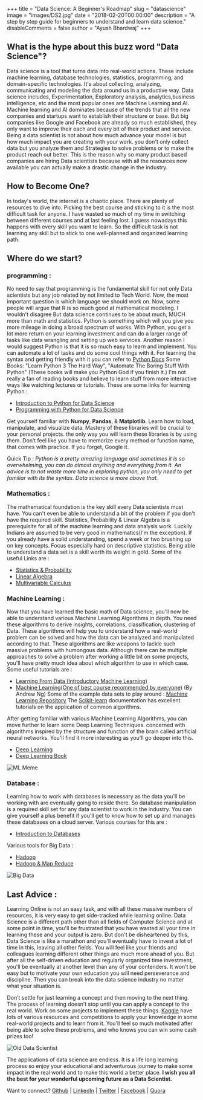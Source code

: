 +++
title = "Data Science: A Beginner's Roadmap"
slug = "datascience"
image = "images/DS2.jpg"
date = "2018-02-20T00:00:00"
description = "A step by step guide for beginners to understand and learn data science."
disableComments = false
author = "Ayush Bhardwaj"
+++


## What is the hype about this buzz word "Data Science"?

Data science is a tool that turns data into real-world actions. These include machine learning, database technologies, statistics, programming, and domain-specific technologies.
It's about collecting, analyzing, communicating and modeling the data around us in a productive way.
Data science includes, Experimentation, Exploratory analysis, analytics,business intelligence, etc and the most popular ones are Machine Learning and AI.
Machine learning and AI dominates because of the trends that all the new companies and startups want to establish their structure or base. But big companies like Google and Facebook are already so much established, they only want to improve their each and every bit of their product and service.
Being a data scientist is not about how much advance your model is but how much impact you are creating with your work.
you don't only collect data but you analyze them and Strategies to solve problems or to make the product reach out better.
This is the reason why so many product based companies are hiring Data scientists because with all the resources now available you can actually make a drastic change in the industry.

## How to Become One?

In today's world, the internet is a chaotic place. There are plenty of resources to dive into. Picking the best course and sticking to it is the most difficult task for anyone. I have wasted so much of my time in switching between different courses and at last feeling lost. I guess nowadays this happens with every skill you want to learn. So the difficult task is not learning any skill but to stick to one well-planned and organized learning path.

## Where do we start?

### programming :

No need to say that programming is the fundamental skill for not only Data scientists but any job related by not limited to Tech World.
Now, the most important question is which language we should work on. Now, some people will argue that R is so much good at mathematical modeling. I wouldn't disagree But data science continues to be about much, MUCH more than math and statistics. Python is something which will you give you more mileage in doing a broad spectrum of works. With Python, you get a lot more return on your learning investment and can do a larger range of tasks like data wrangling and setting up web services.
Another reason I would suggest Python is that it is so much easy to learn and implement. You can automate a lot of tasks and do some cool things with it.
For learning the syntax and getting friendly with it you can refer to [Python Docs](https://docs.python.org/3/tutorial/)
Some Books: "Learn Python 3 The Hard Way", "Automate The Boring Stuff With Python" (These books will make you Python God if you finish it.)
I'm not really a fan of reading books and believe to learn stuff from more interactive ways like watching lectures or tutorials.
These are some links for learning Python :
- [Introduction to Python for Data Science](https://www.edx.org/course/introduction-python-data-science-2)
- [Programming with Python for Data Science](https://www.edx.org/course/programming-with-python-for-data-science)

<!--- ![Data Visulization](/img/DS1.jpg) "Image needs to be resized"--->

Get yourself familiar with **Numpy**, **Pandas**, & **Matplotlib**. Learn how to load, manipulate, and visualize data. Mastery of these libraries will be crucial to your personal projects. the only way you will learn these libraries is by using them. Don’t feel like you have to memorize every method or function name, that comes with practice. If you forget, Google it.

Quick Tip : *Python is a pretty amazing language and sometimes it is so overwhelming, you can do almost anything and everything from it. An advice is to not waste more time in exploring python, you only need to get familiar with its the syntax. Data science is more above that.*


### Mathematics :

The mathematical foundation is the key skill every Data scientists must have. You can't even be able to understand a bit of the problem if you don't have the required skill.
Statistics, Probability & Linear Algebra is a prerequisite for all of the machine learning and data analysis work. Luckily Indians are assumed to be very good in mathematics(I'm the exception). If you already have a solid understanding, spend a week or two brushing up on key concepts. Focus especially hard on descriptive statistics. Being able to understand a data set is a skill worth its weight in gold.
Some of the useful Links are :
- [Statistics & Probability](https://www.khanacademy.org/math/statistics-probability)
- [Linear Algebra](https://www.edx.org/course/linear-algebra-foundations-frontiers-utaustinx-ut-5-04x#!)
- [Multivariable Calculus](http://ocw.mit.edu/courses/mathematics/18-02sc-multivariable-calculus-fall-2010/index.htm)

### Machine Learning :

Now that you have learned the basic math of Data science, you'll now be able to understand various Machine Learning Algorithms in depth.
You need these algorithms to derive insights, correlations, classification, clustering of Data.
These algorithms will help you to understand how a real-world problem can be solved and how the data can be analyzed and manipulated according to that. These algorithms are like weapons to tackle such massive problems with humongous data. Although there can be multiple approaches to solve a problem after working a little bit on some projects, you'll have pretty much idea about which algorithm to use in which case.
Some useful tutorials are :
- [Learning From Data (Introductory Machine Learning)](https://www.edx.org/course/learning-data-introductory-machine-caltechx-cs1156x)
- [Machine Learning(One of best course recommended by everyone)](https://www.coursera.org/learn/machine-learning) (By Andrew Ng)
Some of the example data sets to play around : [Machine Learning Repository](https://archive.ics.uci.edu/ml/index.php)
The [Scikit-learn](https://scikit-learn.org/stable/) documentation has excellent tutorials on the application of common algorithms.

After getting familiar with various Machine Learning Algorithms, you can move further to learn some Deep Learning Techniques. concerned with algorithms inspired by the structure and function of the brain called artificial neural networks. You'll find it more interesting as you'll go deeper into this.
- [Deep Learning](https://in.udacity.com/course/deep-learning--ud730-india)
- [Deep Learning Book](https://www.deeplearningbook.org/)

![ML Meme](/img/DS6.jpg)

### Database :

Learning how to work with databases is necessary as the data you'll be working with are eventually going to reside there. So database manipulation is a required skill set for any data scientist to work in the industry. You can give yourself a plus benefit if you'll get to know how to set up and manages these databases on a cloud server.
Various courses for this are :
- [Introduction to Databases](https://lagunita.stanford.edu/courses/DB/2014/SelfPaced/about)

Various tools for Big Data :
- [Hadoop](https://in.udacity.com/course/intro-to-hadoop-and-mapreduce--ud617)
- [Hadoop & Map Reduce](https://www.udacity.com/course/intro-to-hadoop-and-mapreduce--ud617)

![Big Data](/img/BigData.jpg)

## Last Advice :

Learning Online is not an easy task, and with all these massive numbers of resources, it is very easy to get side-tracked while learning online. Data Science is a different path other than all fields of Computer Science and at some point in time, you'll be frustrated that you have wasted all your time in learning these and your output is zero. But don't be disheartened by this, Data Science is like a marathon and you'll eventually have to invest a lot of time in this, leaving all other fields. You will feel like your friends and colleagues learning different other things are much more ahead of you. But after all the self-driven education and regularly organized time investment, you'll be eventually at another level than any of your contenders. It won’t be easy but to motivate your own education you will need perseverance and discipline. Then you can break into the data science industry no matter what your situation is.

<!---![Data Science](/img/DS3.jpg) "image needs to be resized"--->

Don’t settle for just learning a concept and then moving to the next thing. The process of learning doesn’t stop until you can apply a concept to the real world. Work on some projects to implement these things. [Kaggle](https://www.kaggle.com/) have lots of various resources and competitions to apply your knowledge in some real-world projects and to learn from it.
You'll feel so much motivated after being able to solve these problems, and who knows you can win some cash prizes too!

![Old Data Scientist](/img/DSO.jpg)

The applications of data science are endless. It is a life long learning process so enjoy your educational and adventurous journey to make some impact in the real world and to make this world a better place.
**I wish you all the best for your wonderful upcoming future as a Data Scientist.**


Want to connect?
[Github](https://github.com/hastagAB) | [LinkedIn](https://www.linkedin.com/in/hastagab/) | [Twitter](https://twitter.com/HastagAB) | [Facebook](https://www.facebook.com/SirHastagAB) | [Quora](https://www.quora.com/profile/Ayush-Bhardwaj-76)
